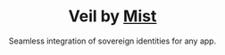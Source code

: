 <div align="center">
  <h1>Veil by <a href="https://mist.id">Mist</a></h1>

  Seamless integration of sovereign identities for any app.
</div>

